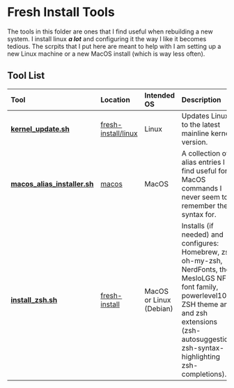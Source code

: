 # Fresh Install Tools

The tools in this folder are ones that I find useful when rebuilding a new system.  I install linux ***a lot*** and configuring it the way I like it becomes tedious.  The scrpits that I put here are meant to help with I am setting up a new Linux machine or a new MacOS install (which is way less often).

## Tool List

| Tool | Location | Intended OS | Description |
|:--|:--|:--|:--|
| **[kernel_update.sh](linux/kernel_update.sh)** | [fresh-install/linux](linux/) | Linux | Updates Linux to the latest mainline kernel version. |
| **[macos_alias_installer.sh](macos/macos_alias_installer.sh)** | [macos](fresh-install/macos/) | MacOS | A collection of alias entries I find useful for MacOS commands I never seem to remember the syntax for.
| **[install_zsh.sh](fresh-install/zsh_install.sh)** | [fresh-install](zsh_install.sh) | MacOS or Linux (Debian) |  Installs (if needed) and configures: Homebrew, zsh, oh-my-zsh, NerdFonts, the MesloLGS NF font family, powerlevel10k ZSH theme and and zsh extensions (zsh-autosuggestions zsh-syntax-highlighting zsh-completions).



